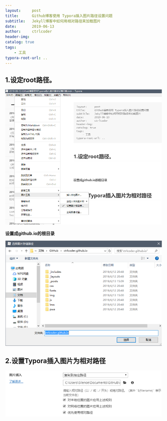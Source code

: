 ```yaml
---
layout:     post
title:      Github博客使用 Typora插入图片路径设置问题
subtitle:   Jekyll博客中如何用相对路径来加载图片
date:       2019-06-13
author:     ctrlcoder
header-img: 
catalog: true
tags:
    - 工具
typora-root-url: ..
---
```




## 1.设定root路径。

![1560410465758](/img/assets_2019/1560410465758.png)



**设置成github.io的根目录**

![1560410510841](/img/assets_2019/1560410510841.png)

## 2.设置Typora插入图片为相对路径

![1560410579278](/img/assets_2019/1560410579278.png)

